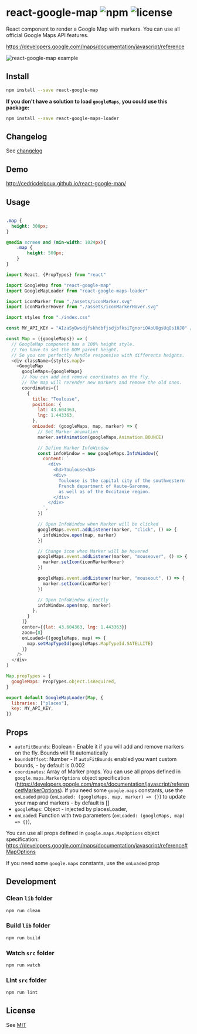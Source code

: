 # react-google-map ![npm](https://img.shields.io/npm/v/react-google-map.svg) ![license](https://img.shields.io/npm/l/react-google-map.svg)

React component to render a Google Map with markers.
You can use all official Google Maps API features.

https://developers.google.com/maps/documentation/javascript/reference

![react-google-map example](/screenshots/react-google-map-exemple.png)

## Install

```sh
npm install --save react-google-map
```

__If you don't have a solution to load `googleMaps`, you could use this package:__

```sh
npm install --save react-google-maps-loader
```

## Changelog

See [changelog](./CHANGELOG.md)

## Demo

<http://cedricdelpoux.github.io/react-google-map/>

## Usage
```css

.map {
  height: 300px;
}

@media screen and (min-width: 1024px){
    .map {
        height: 500px;
    }
}
```

```js
import React, {PropTypes} from "react"

import GoogleMap from "react-google-map"
import GoogleMapLoader from "react-google-maps-loader"

import iconMarker from "./assets/iconMarker.svg"
import iconMarkerHover from "./assets/iconMarkerHover.svg"

import styles from "./index.css"

const MY_API_KEY = "AIzaSyDwsdjfskhdbfjsdjbfksiTgnoriOAoUOgsUqOs10J0" // fake

const Map = ({googleMaps}) => (
  // GoogleMap component has a 100% height style.
  // You have to set the DOM parent height.
  // So you can perfectly handle responsive with differents heights.
  <div className={styles.map}>
    <GoogleMap
      googleMaps={googleMaps}
      // You can add and remove coordinates on the fly.
      // The map will rerender new markers and remove the old ones.
      coordinates={[
        {
          title: "Toulouse",
          position: {
            lat: 43.604363,
            lng: 1.443363,
          },
          onLoaded: (googleMaps, map, marker) => {
            // Set Marker animation
            marker.setAnimation(googleMaps.Animation.BOUNCE)

            // Define Marker InfoWindow
            const infoWindow = new googleMaps.InfoWindow({
              content: `
                <div>
                  <h3>Toulouse<h3>
                  <div>
                    Toulouse is the capital city of the southwestern
                    French department of Haute-Garonne,
                    as well as of the Occitanie region.
                  </div>
                </div>
              `,
            })

            // Open InfoWindow when Marker will be clicked
            googleMaps.event.addListener(marker, "click", () => {
              infoWindow.open(map, marker)
            })

            // Change icon when Marker will be hovered
            googleMaps.event.addListener(marker, "mouseover", () => {
              marker.setIcon(iconMarkerHover)
            })

            googleMaps.event.addListener(marker, "mouseout", () => {
              marker.setIcon(iconMarker)
            })

            // Open InfoWindow directly
            infoWindow.open(map, marker)
          },
        }
      ]}
      center={{lat: 43.604363, lng: 1.443363}}
      zoom={8}
      onLoaded={(googleMaps, map) => {
        map.setMapTypeId(googleMaps.MapTypeId.SATELLITE)
      }}
    />
  </div>
)

Map.propTypes = {
  googleMaps: PropTypes.object.isRequired,
}

export default GoogleMapLoader(Map, {
  libraries: ["places"],
  key: MY_API_KEY,
})

```

## Props
  * `autoFitBounds`: Boolean - Enable it if you will add and remove markers on the fly. Bounds will fit automatically
  * `boundsOffset`: Number - If `autoFitBounds` enabled you want custom bounds, - by default is 0.002
  * `coordinates`: Array of Marker props. You can use all props defined in `google.maps.MarkerOptions` object specification (https://developers.google.com/maps/documentation/javascript/reference#MarkerOptions). If you need some `google.maps` constants, use the `onLoaded` prop (`onLoaded: (googleMaps, map, marker) => {}`) to update your map and markers - by default is []
  * `googleMaps`: Object - injected by placesLoader,
  * `onLoaded`: Function with two parameters (`onLoaded: (googleMaps, map) => {}`),

You can use all props defined in `google.maps.MapOptions` object specification:
https://developers.google.com/maps/documentation/javascript/reference#MapOptions

If you need some `google.maps` constants, use the `onLoaded` prop

## Development

### Clean `lib` folder

```js
npm run clean
```

### Build `lib` folder

```js
npm run build
```

### Watch `src` folder

```js
npm run watch
```

### Lint `src` folder

```js
npm run lint
```

## License

See [MIT](./LICENCE)
